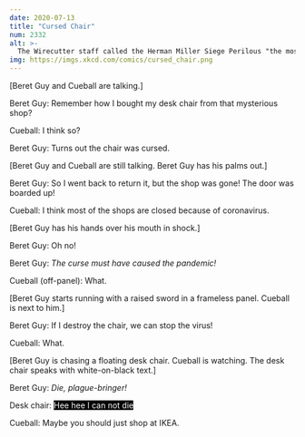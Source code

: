```yaml
---
date: 2020-07-13
title: "Cursed Chair"
num: 2332
alt: >-
  The Wirecutter staff called the Herman Miller Siege Perilous "the most cursed product we've ever had to fight" and "nearly as immortal as it boasts."
img: https://imgs.xkcd.com/comics/cursed_chair.png
---
```

[Beret Guy and Cueball are talking.]

Beret Guy: Remember how I bought my desk chair from that mysterious shop?

Cueball: I think so?

Beret Guy: Turns out the chair was cursed.

[Beret Guy and Cueball are still talking. Beret Guy has his palms out.]

Beret Guy: So I went back to return it, but the shop was gone! The door was boarded up!

Cueball: I think most of the shops are closed because of coronavirus.

[Beret Guy has his hands over his mouth in shock.]

Beret Guy: Oh no!

Beret Guy: *The curse must have caused the pandemic!*

Cueball (off-panel): What.

[Beret Guy starts running with a raised sword in a frameless panel. Cueball is next to him.]

Beret Guy: If I destroy the chair, we can stop the virus!

Cueball: What.

[Beret Guy is chasing a floating desk chair. Cueball is watching. The desk chair speaks with white-on-black text.]

Beret Guy: *Die, plague-bringer!*

Desk chair: <span style="color:white; background:black">Hee hee I can not die</span>

Cueball: Maybe you should just shop at IKEA.